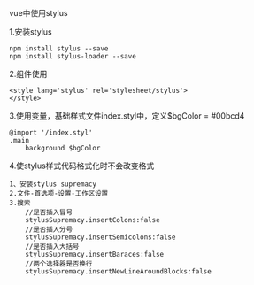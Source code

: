 vue中使用stylus

1.安装stylus

	npm install stylus --save
	npm install stylus-loader --save

2.组件使用

	<style lang='stylus' rel='stylesheet/stylus'>
	</style>

3.使用变量，基础样式文件index.styl中，定义$bgColor = #00bcd4

	@import '/index.styl'
	.main
		background $bgColor

4.使stylus样式代码格式化时不会改变格式

	1、安装stylus supremacy
	2.文件-首选项-设置-工作区设置
	3.搜索
		//是否插入冒号
		stylusSupremacy.insertColons:false 
		//是否插入分号
		stylusSupremacy.insertSemicolons:false 
		//是否插入大括号
		stylusSupremacy.insertBaraces:false
		//两个选择器是否换行
		stylusSupremacy.insertNewLineAroundBlocks:false 
